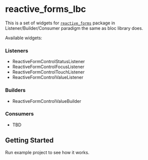 # reactive_forms_lbc

This is a set of widgets for [`reactive_forms`](https://pub.dev/packages/reactive_forms) package in Listener/Builder/Consumer paradigm the same as bloc library does.

Available widgets:

### Listeners
- ReactiveFormControlStatusListener
- ReactiveFormControlFocusListener
- ReactiveFormControlTouchListener
- ReactiveFormControlValueListener

### Builders
- ReactiveFormControlValueBuilder

### Consumers
- TBD

## Getting Started

Run example project to see how it works.

